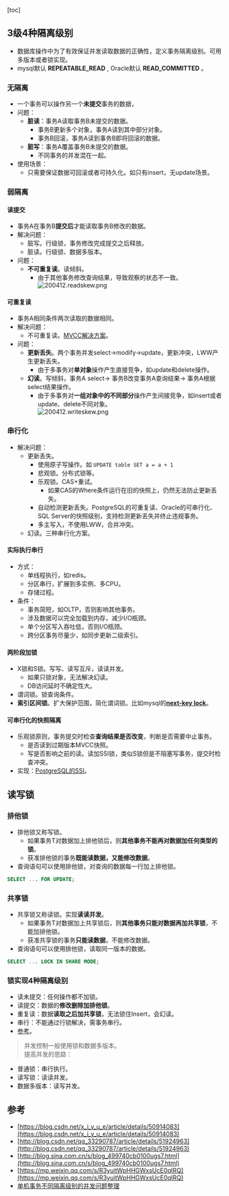 [toc]
## 3级4种隔离级别 ##
- 数据库操作中为了有效保证并发读取数据的正确性，定义事务隔离级别。可用多版本或者锁实现。
- mysql默认 **REPEATABLE_READ** , Oracle默认 **READ_COMMITTED** 。

### 无隔离 ###
- 一个事务可以操作另一个**未提交**事务的数据，
- 问题：
  - **脏读**：事务A读取事务B未提交的数据。
    - 事务B更新多个对象，事务A读到其中部分对象。
    - 事务B回滚，事务A读到事务B即将回滚的数据。
  - **脏写**：事务A覆盖事务B未提交的数据。
    - 不同事务的并发混在一起。
- 使用场景：
  - 只需要保证数据可回滚或者可持久化。如只有insert，无update场景。

### 弱隔离 ###
#### 读提交 ####
- 事务A在事务B**提交后**才能读取事务B修改的数据。
- 解决问题：
  - 脏写。行级锁，事务修改完成提交之后释放。
  - 脏读。行级锁、数据多版本。
- 问题：
  - **不可重复读**。读倾斜。
    - 由于其他事务修改查询结果，导致观察的状态不一致。<br>![200412.readskew.png](https://img-blog.csdnimg.cn/20200412130436377.png)

#### 可重复读 ####
- 事务A相同条件两次读取的数据相同。
- 解决问题：
  - 不可重复读。[MVCC解决方案](https://blog.csdn.net/qq_40369829/article/details/91359489)。
- 问题：
  - **更新丢失**。两个事务并发select->modify->update，更新冲突，LWW产生更新丢失。
    - 由于多事务对**单对象**操作产生直接竞争，如update和delete操作。
  - **幻读**。写倾斜，事务A select-> 事务B改变事务A查询结果-> 事务A根据select结果操作。
    - 由于多事务对**一组对象中的不同部分**操作产生间接竞争，如insert或者update、delete不同对象。<br>![200412.writeskew.png](https://img-blog.csdnimg.cn/20200413131555412.png)

### 串行化 ###
- 解决问题：
  - 更新丢失。
	- 使用原子写操作。如 ```UPDATE table SET a = a + 1```
	- 悲观锁。分布式锁等。
	- 乐观锁。CAS+重试。
      - 如果CAS的Where条件运行在旧的快照上，仍然无法防止更新丢失。
	- 自动检测更新丢失。PostgreSQL的可重复读、Oracle的可串行化、SQL Server的快照级别，支持检测更新丢失并终止违规事务。
	- 多主写入，不使用LWW，合并冲突。
  - 幻读。三种串行化方案。

#### 实际执行串行 ####
- 方式：
  - 单线程执行，如redis。
  - 分区串行，扩展到多实例、多CPU。
  - 存储过程。
- 条件：
  - 事务简短，如OLTP，否则影响其他事务。
  - 涉及数据可以完全加载到内存，减少I/O瓶颈。
  - 单个分区写入吞吐低，否则I/O瓶颈。
  - 跨分区事务尽量少，如同步更新二级索引。

#### 两阶段加锁 ####
- X锁和S锁。写写、读写互斥，读读并发。
  - 如果只锁对象，无法解决幻读。
  - DB访问延时不确定性大。
- 谓词锁。锁查询条件。
- **索引区间锁**。扩大保护范围，简化谓词锁。比如mysql的[**next-key lock**](https://blog.csdn.net/qq_40369829/article/details/100154535)。

#### 可串行化的快照隔离 ####
- 乐观锁原则，事务提交时检查**查询结果是否改变**，判断是否需要中止事务。
  - 是否读到过期版本MVCC快照。
  - 写是否影响之前的读。读加SSI锁，类似S锁但是不阻塞写事务，提交时检查冲突。
- 实现：[PostgreSQL的SSI](https://zhuanlan.zhihu.com/p/37087894)。

## 读写锁 ##
### 排他锁 ###
- 排他锁又称写锁。
  - 如果事务T对数据加上排他锁后，则**其他事务不能再对数据加任何类型的锁**。
  - 获准排他锁的事务**既能读数据，又能修改数据**。
- 查询语句可以使用排他锁，对查询的数据每一行加上排他锁。
```sql
SELECT ... FOR UPDATE;
```

### 共享锁 ###
- 共享锁又称读锁。实现**读读并发**。
  - 如果事务T对数据加上共享锁后，则**其他事务只能对数据再加共享锁**，不能加排他锁。
  - 获准共享锁的事务**只能读数据**，不能修改数据。
- 查询语句可以使用排他锁，读取同一版本的数据。
```sql
SELECT ... LOCK IN SHARE MODE;
```

### 锁实现4种隔离级别 ###
- 读未提交：任何操作都不加锁。
- 读提交：数据的**修改删除加排他锁**。
- 重复读：数据**读取之后加共享锁**，无法锁住Insert，会幻读。
- 串行：不能通过行锁解决，需事务串行。
- [参考](https://blog.csdn.net/x_i_y_u_e/article/details/50914083)。

> 并发控制一般使用锁和数据多版本。<br>
> 提高并发的思路：
  - 普通锁：串行执行。	
  - 读写锁：读读并发。
  - 数据多版本：读写并发。

## 参考 ##
- [https://blog.csdn.net/x_i_y_u_e/article/details/50914083](https://blog.csdn.net/x_i_y_u_e/article/details/50914083)
- [http://blog.csdn.net/qq_33290787/article/details/51924963](http://blog.csdn.net/qq_33290787/article/details/51924963)
- [http://blog.sina.com.cn/s/blog_499740cb0100ugs7.html](http://blog.sina.com.cn/s/blog_499740cb0100ugs7.html)
- [https://mp.weixin.qq.com/s/R3yuitWpHHGWxsUcE0qIRQ](https://mp.weixin.qq.com/s/R3yuitWpHHGWxsUcE0qIRQ)
- [单机事务不同隔离级别的并发问题整理](https://zhuanlan.zhihu.com/p/33767823)